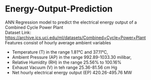 # Energy-Output-Prediction
ANN Regression model to predict the electrical energy output of a Combined Cycle Power Plant <br>
Dataset Link: https://archive.ics.uci.edu/ml/datasets/Combined+Cycle+Power+Plant <br>
Features consist of hourly average ambient variables <br>
- Temperature (T) in the range 1.81°C and 37.11°C,
- Ambient Pressure (AP) in the range 992.89-1033.30 milibar,
- Relative Humidity (RH) in the range 25.56% to 100.16%
- Exhaust Vacuum (V) in teh range 25.36-81.56 cm Hg
- Net hourly electrical energy output (EP) 420.26-495.76 MW
